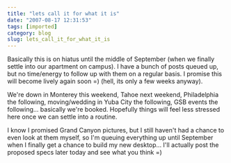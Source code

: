 ```yaml
---
title: "lets call it for what it is"
date: "2007-08-17 12:31:53"
tags: [imported]
category: blog
slug: lets_call_it_for_what_it_is
---
```


Basically this is on hiatus until the middle of September (when we finally settle into our apartment on campus). I have a bunch of posts queued up, but no time/energy to follow up with them on a regular basis. I promise this will become lively again soon =) (hell, its only a few weeks anyway).

We're down in Monterey this weekend, Tahoe next weekend, Philadelphia the following, moving/wedding in Yuba City the following, GSB events the following... basically we're booked. Hopefully things will feel less stressed here once we can settle into a routine.

I know I promised Grand Canyon pictures, but I still haven't had a chance to even look at them myself, so I'm queuing everything up until September when I finally get a chance to build my new desktop... I'll actually post the proposed specs later today and see what you think =)
